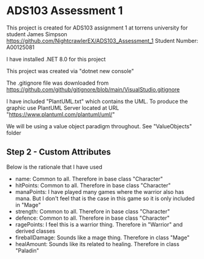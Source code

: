 # ADS103 Assessment 1
This project is created for ADS103 assignment 1 at torrens university for student James Simpson
https://github.com/NightcrawlerEX/ADS103_Assessment_1
Student Number: A00125081

I have installed .NET 8.0 for this project

This project was created via "dotnet new console"

The .gitignore file was downloaded from https://github.com/github/gitignore/blob/main/VisualStudio.gitignore

I have included "PlantUML.txt" which contains the UML. To produce the graphic use PlantUML Server located at URL "https://www.plantuml.com/plantuml/uml/"

We will be using a value object paradigm throughout. See "ValueObjects" folder 

## Step 2 - Custom Attributes

Below is the rationale that I have used
- name: Common to all. Therefore in base class "Character"
- hitPoints: Common to all. Therefore in base class "Character"
- manaPoints: I have played many games where the warrior also has mana. But I don't feel that is the case in this game so it is only included in "Mage"
- strength: Common to all. Therefore in base class "Character"
- defence: Common to all. Therefore in base class "Character"
- ragePoints: I feel this is a warrior thing. Therefore in "Warrior" and derived classes
- fireballDamage: Sounds like a mage thing. Therefore in class "Mage"
- healAmount: Sounds like its related to healing. Therefore in class "Paladin"